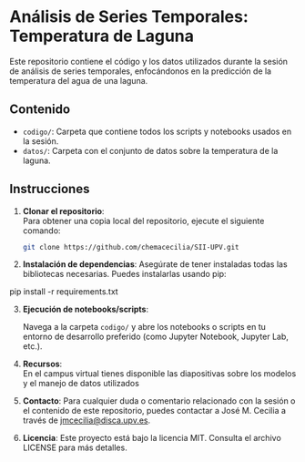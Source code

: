 # Análisis de Series Temporales: Temperatura de Laguna

Este repositorio contiene el código y los datos utilizados durante la sesión de análisis de series temporales, enfocándonos en la predicción de la temperatura del agua de una laguna.

## Contenido

- `codigo/`: Carpeta que contiene todos los scripts y notebooks usados en la sesión.
- `datos/`: Carpeta con el conjunto de datos sobre la temperatura de la laguna.

## Instrucciones

1. **Clonar el repositorio**:  
   Para obtener una copia local del repositorio, ejecute el siguiente comando:  
   ```bash
   git clone https://github.com/chemacecilia/SII-UPV.git
2. **Instalación de dependencias**:
Asegúrate de tener instaladas todas las bibliotecas necesarias. Puedes instalarlas usando pip:

pip install -r requirements.txt

3. **Ejecución de notebooks/scripts**:

   Navega a la carpeta `codigo/` y abre los notebooks o scripts en tu entorno de desarrollo preferido (como Jupyter Notebook, Jupyter Lab, etc.).

4. **Recursos**:   
En el campus virtual tienes disponible las diapositivas sobre los modelos y el manejo de datos utilizados 

5. **Contacto**:
Para cualquier duda o comentario relacionado con la sesión o el contenido de este repositorio, puedes contactar a José M. Cecilia a través de jmcecilia@disca.upv.es.

6. **Licencia**:
Este proyecto está bajo la licencia MIT. Consulta el archivo LICENSE para más detalles.
